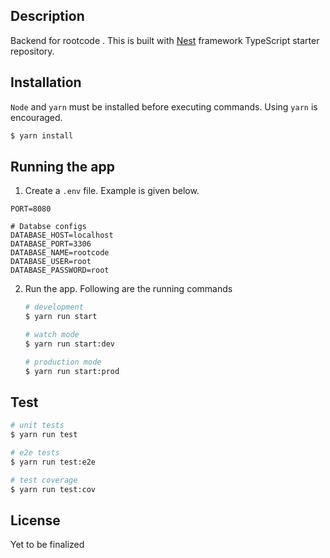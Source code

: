 ## Description

Backend for rootcode . This is built with [Nest](https://github.com/nestjs/nest) framework TypeScript starter repository.

## Installation

`Node` and `yarn` must be installed before executing commands. Using `yarn` is encouraged.

```bash
$ yarn install
```

## Running the app

1. Create a `.env` file. Example is given below.
```
PORT=8080

# Databse configs
DATABASE_HOST=localhost
DATABASE_PORT=3306
DATABASE_NAME=rootcode
DATABASE_USER=root
DATABASE_PASSWORD=root
```
2. Run the app. Following are the running commands

    ```bash
    # development
    $ yarn run start

    # watch mode
    $ yarn run start:dev

    # production mode
    $ yarn run start:prod
    ```

## Test

```bash
# unit tests
$ yarn run test

# e2e tests
$ yarn run test:e2e

# test coverage
$ yarn run test:cov
```

## License

Yet to be finalized
